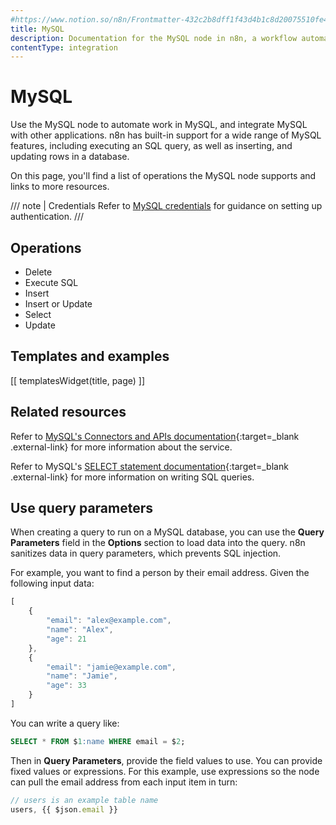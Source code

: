 ```yaml
---
#https://www.notion.so/n8n/Frontmatter-432c2b8dff1f43d4b1c8d20075510fe4
title: MySQL
description: Documentation for the MySQL node in n8n, a workflow automation platform. Includes details of operations and configuration, and links to examples and credentials information.
contentType: integration
---
```


# MySQL

Use the MySQL node to automate work in MySQL, and integrate MySQL with other applications. n8n has built-in support for a wide range of MySQL features, including executing an SQL query, as well as inserting, and updating rows in a database.

On this page, you'll find a list of operations the MySQL node supports and links to more resources.

/// note | Credentials
Refer to [MySQL credentials](/integrations/builtin/credentials/mysql/) for guidance on setting up authentication. 
///

## Operations

* Delete
* Execute SQL
* Insert
* Insert or Update
* Select
* Update

## Templates and examples

<!-- see https://www.notion.so/n8n/Pull-in-templates-for-the-integrations-pages-37c716837b804d30a33b47475f6e3780 -->
[[ templatesWidget(title, page) ]]

## Related resources

Refer to [MySQL's Connectors and APIs documentation](https://dev.mysql.com/doc/index-connectors.html){:target=_blank .external-link} for more information about the service.

Refer to MySQL's [SELECT statement documentation](https://dev.mysql.com/doc/refman/8.4/en/select.html){:target=_blank .external-link} for more information on writing SQL queries.

## Use query parameters

When creating a query to run on a MySQL database, you can use the **Query Parameters** field in the **Options** section to load data into the query. n8n sanitizes data in query parameters, which prevents SQL injection.

For example, you want to find a person by their email address. Given the following input data:

```js
[
    {
        "email": "alex@example.com",
        "name": "Alex",
        "age": 21 
    },
    {
        "email": "jamie@example.com",
        "name": "Jamie",
        "age": 33 
    }
]
```

You can write a query like:

```sql
SELECT * FROM $1:name WHERE email = $2;
```

Then in **Query Parameters**, provide the field values to use. You can provide fixed values or expressions. For this example, use expressions so the node can pull the email address from each input item in turn:

```js
// users is an example table name
users, {{ $json.email }} 
```
